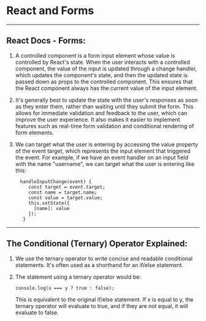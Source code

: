 # React and Forms

***

## React Docs - Forms:

1. A controlled component is a form input element whose value is controlled by React's state. When the user interacts with a controlled component, the value of the input is updated through a change handler, which updates the component's state, and then the updated state is passed down as props to the controlled component. This ensures that the React component always has the current value of the input element.

2. It's generally best to update the state with the user's responses as soon as they enter them, rather than waiting until they submit the form. This allows for immediate validation and feedback to the user, which can improve the user experience. It also makes it easier to implement features such as real-time form validation and conditional rendering of form elements.

3. We can target what the user is entering by accessing the value property of the event target, which represents the input element that triggered the event. For example, if we have an event handler on an input field with the name "username", we can target what the user is entering like this:

```
     handleInputChange(event) {
        const target = event.target;
        const name = target.name;
        const value = target.value;
        this.setState({
          [name]: value
        });
      }
```



***

## The Conditional (Ternary) Operator Explained:

1. We use the ternary operator to write concise and readable conditional statements. It's often used as a shorthand for an if/else statement.

2. The statement using a ternary operator would be:

      `console.log(x === y ? true : false);`

    This is equivalent to the original if/else statement. If x is equal to y, the ternary operator will evaluate to true, and if they are not equal, it will evaluate to false. 